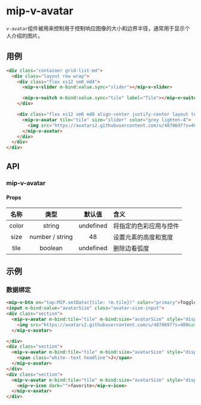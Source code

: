 # mip-v-avatar

`v-avatar`组件被用来控制用于控制响应图像的大小和边界半径，通常用于显示个人介绍的图片。

## 用例

```html
<div class="container grid-list-md">
  <div class="layout row wrap">
    <div class="flex xs12 sm6 md4">
      <mip-v-slider m-bind:value.sync="slider"></mip-v-slider>

      <mip-v-switch m-bind:value.sync="tile" label="Tile"></mip-v-switch>
    </div>

    <div class="flex xs12 sm6 md8 align-center justify-center layout text-xs-center">
      <mip-v-avatar tile="tile" size="slider" color="grey lighten-4">
        <img src="https://avatars2.githubusercontent.com/u/4878697?s=400&amp;v=4" alt="avatar">
      </mip-v-avatar>
    </div>
  </div>
</div>
```

## API

### mip-v-avatar

#### Props

名称|类型|默认值|含义
:--:|:--:|:--:|:---
color|string|undefined|将指定的色彩应用与控件
size|number / string|48|设置元素的高度和宽度
tile|boolean|undefined|删除边看弧度

## 示例

### 数据绑定

```html
<mip-v-btn on="tap:MIP.setData({tile: !m.tile})" color="primary">Toggle Tile</mip-v-btn>
<input m-bind:value="avatarSize" class="avatar-size-input">
<div class="section">
  <mip-v-avatar m-bind:tile="tile" m-bind:size="avatarSize" style="display: inline-block">
    <img src="https://avatars2.githubusercontent.com/u/4878697?s=400&amp;v=4" alt="avatar">
  </mip-v-avatar>

</div>
<div class="section">
  <mip-v-avatar m-bind:tile="tile" m-bind:size="avatarSize" style="display: inline-block" color="green">
    <span class="white--text headline">J</span>
  </mip-v-avatar>
</div>
<div class="section">
  <mip-v-avatar m-bind:tile="tile" m-bind:size="avatarSize" style="display: inline-block" color="purple red--after">
    <mip-v-icon dark="">favorite</mip-v-icon>
  </mip-v-avatar>
</div>
```
